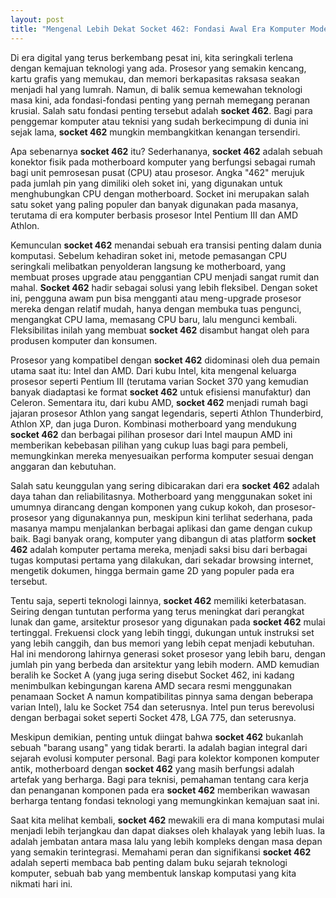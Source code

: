 ```yaml
---
layout: post
title: "Mengenal Lebih Dekat Socket 462: Fondasi Awal Era Komputer Modern"
---
```


Di era digital yang terus berkembang pesat ini, kita seringkali terlena dengan kemajuan teknologi yang ada. Prosesor yang semakin kencang, kartu grafis yang memukau, dan memori berkapasitas raksasa seakan menjadi hal yang lumrah. Namun, di balik semua kemewahan teknologi masa kini, ada fondasi-fondasi penting yang pernah memegang peranan krusial. Salah satu fondasi penting tersebut adalah **socket 462**. Bagi para penggemar komputer atau teknisi yang sudah berkecimpung di dunia ini sejak lama, **socket 462** mungkin membangkitkan kenangan tersendiri.

Apa sebenarnya **socket 462** itu? Sederhananya, **socket 462** adalah sebuah konektor fisik pada motherboard komputer yang berfungsi sebagai rumah bagi unit pemrosesan pusat (CPU) atau prosesor. Angka "462" merujuk pada jumlah pin yang dimiliki oleh soket ini, yang digunakan untuk menghubungkan CPU dengan motherboard. Socket ini merupakan salah satu soket yang paling populer dan banyak digunakan pada masanya, terutama di era komputer berbasis prosesor Intel Pentium III dan AMD Athlon.

Kemunculan **socket 462** menandai sebuah era transisi penting dalam dunia komputasi. Sebelum kehadiran soket ini, metode pemasangan CPU seringkali melibatkan penyolderan langsung ke motherboard, yang membuat proses upgrade atau penggantian CPU menjadi sangat rumit dan mahal. **Socket 462** hadir sebagai solusi yang lebih fleksibel. Dengan soket ini, pengguna awam pun bisa mengganti atau meng-upgrade prosesor mereka dengan relatif mudah, hanya dengan membuka tuas pengunci, mengangkat CPU lama, memasang CPU baru, lalu mengunci kembali. Fleksibilitas inilah yang membuat **socket 462** disambut hangat oleh para produsen komputer dan konsumen.

Prosesor yang kompatibel dengan **socket 462** didominasi oleh dua pemain utama saat itu: Intel dan AMD. Dari kubu Intel, kita mengenal keluarga prosesor seperti Pentium III (terutama varian Socket 370 yang kemudian banyak diadaptasi ke format **socket 462** untuk efisiensi manufaktur) dan Celeron. Sementara itu, dari kubu AMD, **socket 462** menjadi rumah bagi jajaran prosesor Athlon yang sangat legendaris, seperti Athlon Thunderbird, Athlon XP, dan juga Duron. Kombinasi motherboard yang mendukung **socket 462** dan berbagai pilihan prosesor dari Intel maupun AMD ini memberikan kebebasan pilihan yang cukup luas bagi para pembeli, memungkinkan mereka menyesuaikan performa komputer sesuai dengan anggaran dan kebutuhan.

Salah satu keunggulan yang sering dibicarakan dari era **socket 462** adalah daya tahan dan reliabilitasnya. Motherboard yang menggunakan soket ini umumnya dirancang dengan komponen yang cukup kokoh, dan prosesor-prosesor yang digunakannya pun, meskipun kini terlihat sederhana, pada masanya mampu menjalankan berbagai aplikasi dan game dengan cukup baik. Bagi banyak orang, komputer yang dibangun di atas platform **socket 462** adalah komputer pertama mereka, menjadi saksi bisu dari berbagai tugas komputasi pertama yang dilakukan, dari sekadar browsing internet, mengetik dokumen, hingga bermain game 2D yang populer pada era tersebut.

Tentu saja, seperti teknologi lainnya, **socket 462** memiliki keterbatasan. Seiring dengan tuntutan performa yang terus meningkat dari perangkat lunak dan game, arsitektur prosesor yang digunakan pada **socket 462** mulai tertinggal. Frekuensi clock yang lebih tinggi, dukungan untuk instruksi set yang lebih canggih, dan bus memori yang lebih cepat menjadi kebutuhan. Hal ini mendorong lahirnya generasi soket prosesor yang lebih baru, dengan jumlah pin yang berbeda dan arsitektur yang lebih modern. AMD kemudian beralih ke Socket A (yang juga sering disebut Socket 462, ini kadang menimbulkan kebingungan karena AMD secara resmi menggunakan penamaan Socket A namun kompatibilitas pinnya sama dengan beberapa varian Intel), lalu ke Socket 754 dan seterusnya. Intel pun terus berevolusi dengan berbagai soket seperti Socket 478, LGA 775, dan seterusnya.

Meskipun demikian, penting untuk diingat bahwa **socket 462** bukanlah sebuah "barang usang" yang tidak berarti. Ia adalah bagian integral dari sejarah evolusi komputer personal. Bagi para kolektor komponen komputer antik, motherboard dengan **socket 462** yang masih berfungsi adalah artefak yang berharga. Bagi para teknisi, pemahaman tentang cara kerja dan penanganan komponen pada era **socket 462** memberikan wawasan berharga tentang fondasi teknologi yang memungkinkan kemajuan saat ini.

Saat kita melihat kembali, **socket 462** mewakili era di mana komputasi mulai menjadi lebih terjangkau dan dapat diakses oleh khalayak yang lebih luas. Ia adalah jembatan antara masa lalu yang lebih kompleks dengan masa depan yang semakin terintegrasi. Memahami peran dan signifikansi **socket 462** adalah seperti membaca bab penting dalam buku sejarah teknologi komputer, sebuah bab yang membentuk lanskap komputasi yang kita nikmati hari ini.
